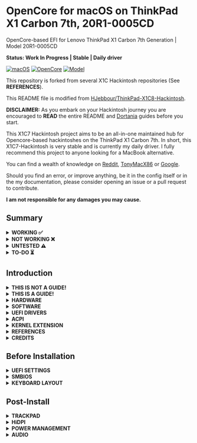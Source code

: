 # OpenCore for macOS on ThinkPad X1 Carbon 7th, 20R1-0005CD

OpenCore-based EFI for Lenovo ThinkPad X1 Carbon 7th Generation | Model 20R1-0005CD

**Status: Work In Progress | Stable | Daily driver**

[![macOS](https://img.shields.io/badge/macOS-Monterey-blueviolet.svg)](https://www.apple.com/macos/monterey/)
[![OpenCore](https://img.shields.io/badge/OpenCore-0.7.9-blue.svg)](https://github.com/acidanthera/OpenCorePkg/releases/tag/0.7.9)
[![Model](https://img.shields.io/badge/Model-20R1-red)](https://www.lenovo.com/us/en/p/laptops/thinkpad/thinkpadx1/x1-carbon-gen-7/22tp2txx17g)

This repository is forked from several X1C Hackintosh repositories (See **REFERENCES**).

This README file is modified from [HJebbour/ThinkPad-X1C8-Hackintosh](https://github.com/HJebbour/ThinkPad-X1C8-Hackintosh/blob/main/README.md).

**DISCLAIMER:**
As you embark on your Hackintosh journey you are encouraged to **READ** the entire README and [Dortania](https://dortania.github.io/getting-started/) guides before you start.

This X1C7 Hackintosh project aims to be an all-in-one maintained hub for Opencore-based hackintoshes on the ThinkPad X1 Carbon 7th. In short, this X1C7-Hackintosh is very stable and is currently my daily driver. I fully recommend this project to anyone looking for a MacBook alternative.

You can find a wealth of knowledge on [Reddit](https://www.reddit.com/r/hackintosh/), [TonyMacX86](https://www.tonymacx86.com) or [Google](https://www.google.com).

Should you find an error, or improve anything, be it in the config itself or in the my documentation, please consider opening an issue or a pull request to contribute.

**I am not responsible for any damages you may cause.**

## Summary

<details>  

<summary><strong>WORKING ✅</strong></summary>
<br>

> ### Multimedia
| Feature                              | Status | Dependency          | Remarks                      |
| :----------------------------------- | ------ | ------------------- | ---------------------------- |
| Audio Output | ✅ | `AppleALC.kext` with Layout ID = 71 | - |
| Audio Speakers | ✅ | `AppleALC.kext` with Layout ID = 71 | You have to manually aggregate the two output using "Audio MIDI Setup" to have 4 speakers working |
| Audio Input | ✅ | `AppleALC.kext` with Layout ID = 71 | Headset microphone is inconsistent and needs more testing |
| Automatic Headphone Output Switching | ✅ | `AppleALC.kext` with Layout ID = 71 | - |
| Full Graphics Acceleration (QE/CI) | ✅ | `WhateverGreen.kext` & `AAPL,ig-platform-id` = 0500A63E & `device-id` = A63E0000 | To fake Intel Iris Plus Graphics 645, MacBookPro16,3's native iGPU |

> ### Power
| Feature                              | Status | Dependency          | Remarks                      |
| :----------------------------------- | ------ | ------------------- | ---------------------------- |
| Battery | ✅ | `ECEnabler.kext` | - |
| CPU Power Management (SpeedShift) | ✅ | `CPUFriend.kext` with `CPUFriendDataProvider.kext` | - |
| iGPU Power Management | ✅ | `SSDT-PLUG.aml` | - |
| NVMe Drive Battery Management | ✅ | `NVMeFix.kext` | Improve NVMe drive power management |
| S3 Sleep / Hibernation Mode 3 | ✅ | - | Needs more improvement, exit Sleep mode with CMOS error |

> ### Connectivity
| Feature                              | Status | Dependency          | Remarks                      |
| :----------------------------------- | ------ | ------------------- | ---------------------------- |
| WiFi | ✅ | `AirportIltwm.kext` | - |
| Bluetooth | ✅ | `IntelBluetoothFirmware.kext`, `BlueToolFixup.kext`, and `UTBMap.kext` | Mouse and Keyboard not working via Bluetooth |
| Ethernet | ✅ | `IntelMausi.kext` | - |
| HDMI 1.4 | ✅ | BusID patching | Hotplug with 4K Resolution |
| USB 2.0 / USB 3.0 | ✅ | `UTBMap.kext` | Create your own UTBMap.kext using [USBToolBoxᵇᵉᵗᵃ](https://github.com/USBToolBox/tool) |
| USB 3.1 (Type-C) | ✅ | `UTBMap.kext` and enable Thunderbolt 3 in `BIOS` | Hotplug is working |
| USB Power Properties in macOS | ✅ | - | - |
| ThinkPad USB-C Docking Station | ✅ | - | Work smoothly |

> ### Peripherals
| Feature                              | Status | Dependency          | Remarks                      |
| :----------------------------------- | ------ | ------------------- | ---------------------------- |
| Brightness Adjustments | ✅ | `WhateverGreen.kext`, `SSDT-PNLF.aml`, `enable-backlight-smoother` property, and `BrightnessKeys.kext`| `enable-backlight-smoother` property is optional for smoother birghtness adjustments |
| TrackPoint | ✅ | `VoodooPS2Controller.kext` | - |
| TrackPad | ✅ | `VoodooI2C.kext` and `VoodooI2CHID.kext` | - |
| Built-in Keyboard | ✅ | `VoodooPS2Controller.kext` | - |
| Webcam | ✅ | `UTBMap.kext` | - |

> ### macOS Continuity
| Feature                              | Status | Dependency          | Remarks                      |
| :----------------------------------- | ------ | ------------------- | ---------------------------- |
| iCloud, iMessage, FaceTime | ✅ | Whitelisted Apple ID, Valid SMBIOS | See [Fixing iMessage and other services with OpenCore](https://dortania.github.io/OpenCore-Post-Install/universal/iservices.html) |
| Handoff | ✅ | - | - |
| Universal Clipboard | ✅ | - | - |
| SMS & Phone Call via iPhone | ✅ | - | - |
| AirPlay to Mac | ✅ | - | - |

> ### Miscellaneous
| Feature                              | Status | Dependency          | Remarks                      |
| :----------------------------------- | ------ | ------------------- | ---------------------------- |
| Dual Boot | ✅ | - | Windows & macOS (Use [this](https://dortania.github.io/OpenCore-Multiboot/empty/samedisk.html#precautions) guide to setup dual boot on the same drive) |

</details>  

<details>  
<summary><strong>NOT WORKING ❌</strong></summary>
<br>

| Feature                              | Status | Dependency          | Remarks                      |
| :----------------------------------- | ------ | ------------------- | ---------------------------- |
| Fingerprint Reader | ❌ | - | Will never work |
| Wireless WAN | ❌ | `DISABLED` in BIOS to save power. | Unable to investigate as I have no need and my model did not come with WWAN |
| DRM | ❌ | iGPU | DRM is broken with iGPUs |
| Internal Microphone | ❌ | - | I hope it will work one day |
| Fan Control / Multimedia Keys | ❌ | `YogaSMC.kext` | YogaSMC.kext needs to be updated in order to work with X1C7 Hardware |
| Continuity Camera | ❌ | - | Not working with Intel cards |
| AirDrop | ❌ | - | Not working with Intel cards |
| Apple Watch Auto Unlock | ❌ | - | Not working with Intel cards |
| Instant Hotspot | ❌ | - | Not working with Intel cards |

</details>  

<details>  
<summary><strong>UNTESTED ⚠️</strong></summary>
<br>

| Feature                              | Status | Dependency          | Remarks                      |
| :----------------------------------- | ------ | ------------------- | ---------------------------- |
| Thunderbolt 3 | ⚠️ | - | No device to test |
| Boot chime | ⚠️ | - | Not yet configured |
| FireVault 2 | ⚠️ | - | Not yet tested |
| Sidecar | ⚠️ | - | No device to test |
| Continuity Markup and Sketch | ⚠️ | - | No device to test |

</details> 

<details>  
<summary><strong>TO-DO ⏳</strong></summary>
<br>

| Feature                              | Status | Remarks                      |
| :----------------------------------- | ------ | ---------------------------- |
| Battery Life | ⏳ | Between 3 and 4 hours but it still takes time to thoroughly test the battery life and compare it with Windows 11 |

</details>

## Introduction

<details> 
<summary><strong>THIS IS NOT A GUIDE!</strong></summary>
</br>

This is not a guide. It shoud only be used as a reference. I provide some tips and tricks I learned on my journey in building a hackintosh. The best way of using this is as a supplement to the OpenCore guide. If you have questions about how to setup your specific hardware, are unclear about what to do, or would like to see the settings I've used.

I understand that some may simply add the OC and Boot folders to their EFI folder. For clarity the EFI partition needs a folder called EFI that contains the Boot and OC folder.

```EFI
EFI/ESP (Drive or partition)
    ├──EFI
        ├── BOOT
        ├── OC
```

It should work and your X1C7 should boot and work fine. **You will at minimum need to generate SMBIOS values if you want Apple services to work.** Note that all error reporting/logging has been turned off in the config.plist. You will have a difficult time trouble shooting with the setup provided. You can easily turn on the error reporting and logging if you follow the Dortania guide. Best of luck.

> **NOTE** if you simply wish to copy my EFI please do the following:
>
>1. [Generate SMBIOS values](https://dortania.github.io/OpenCore-Install-Guide/config-laptop.plist/coffee-lake-plus.html#nvram) and add them in the config.plist (Use MacBookPro16,3)
>2. Ensure the value of `ShowPicker` is  `true` in the config.plist file to provide the opencore menu when booting. 
>3. Prepare your install [USB](https://dortania.github.io/OpenCore-Install-Guide/installer-guide/)
>4. Move the entire EFI folder (with your modifications) to the proper partition on your [USB](https://dortania.github.io/OpenCore-Install-Guide/installer-guide/mac-install.html#setting-up-opencore-s-efi-environment) (or [SSD](https://dortania.github.io/OpenCore-Post-Install/universal/oc2hdd.html) once the install is complete).
>5. [Install](https://dortania.github.io/OpenCore-Install-Guide/installation/installation-process.html#double-checking-your-work) - You'll need to select F12 to get the boot menu options and **boot from the USB each time the computer restarts** until you've copied the EFI folder onto the hard drive. You may also need to select the correct boot option during install.

</details>  

<details> 
<summary><strong>THIS IS A GUIDE!</strong></summary>
</br>

**The one and only guide to install macOS, provided by [Dortania](https://dortania.github.io/OpenCore-Install-Guide/)**

</details>  

<details>
<summary><strong>HARDWARE</strong></summary>

### Lenovo ThinkPad X1 Carbon 7th

These are relevant components on my machine which may differ from yours, keep these in mind as you will need to adjust accordingly, depending on your machine's configuration.

| Category  | Component                                       | Note                                                         |
| --------- | ----------------------------------------------- | ------------------------------------------------------------ |
| Model | 20R1-0005CD | - |
| CPU | Intel® Core™ i7-10710U | - |
| GPU | Intel UHD Graphics 620 | - |
| Storage | KXG6AZNV512G TOSHIBA | - |
| Display | 14.0" (355mm) HDR HD (1920 x 1080) | - |
| Memory | 16GB / 2133MHz LPDDR3 | - |
| Battery | Integrated Li-Polymer 51Wh | - |
| Audio Chip | High Definition (HD) Audio, Realtek® ALC3286 Codec | - |
| Speakers | Stereo speakers, 2W x2 and 0.8W x2, Dolby® Atmos® | - |
| Webcam | 720p, with ThinkShutter, fixed focus | - |
| Wireless | Intel Wireless-AC 9560, 802.11ac Dual Band 2x2 Wi-Fi + Bluetooth 5.1 | - |
| Input | PS2 Keyboard & Synaptics I2C HID TrackPad | - |
| Ports | 1x USB 3.1 Gen 1</br>1x USB 3.1 Gen 1 (Always On)</br>2x USB-C 3.1 Gen 2 / Thunderbolt 3 (Support data transfer, Power Delivery and DisplayPort™ 1.2)</br>1x HDMI 1.4b</br>1x Ethernet extension connector</br>1x Headphone / Microphone combo jack (3.5mm)</br>1x Side docking connector | - |

Refer to [ThinkPad X1 Carbon (7th Gen) Specs](https://psref.lenovo.com/syspool/Sys/PDF/ThinkPad/ThinkPad_X1_Carbon_7th_Gen/ThinkPad_X1_Carbon_7th_Gen_Spec.PDF) for possible stock configurations.

</details>  

<details>

<summary><strong>SOFTWARE</strong></summary>
<br>

| Component | Version |
| -------------- | ------- |
| OpenCore | 0.7.9 (Release) |
| macOS Monterey | 12.2.1 (21D62) |

</details>

<details><summary><strong>UEFI DRIVERS</strong></summary>
<br>

|    Component    | Version           |
| --------------- | ----------------- |
| AudioDxe.efi | OpenCorePkg 0.7.9 |
| OpenCanopy.efi | OpenCorePkg 0.7.9 |
| OpenHfsPlus.efi | OpenCorePkg 0.7.9 |
| OpenRuntime.efi | OpenCorePkg 0.7.9 |

</details>

<details>
<summary><strong>ACPI</strong></summary>
<br>

| Component              |
| ---------------------- |
| SSDT-AWAC.aml |
| SSDT-PLUG.aml |
| SSDT-PNLF.aml |
| SSDT-USBX.aml |
| SSDT-XOSI.aml |

</details>

<details>
<summary><strong>KERNEL EXTENSION</strong></summary>
<br>

| Component              | Version |
| ---------------------- | ------- |
| AirportItlwm.kext | 2.1.0 |
| AppleALC.kext | 1.7.0 |
| BlueToolFixup.kext | 2.6.1 |
| BrightnessKeys.kext | 1.0.2 |
| CPUFriend.kext | 1.2.4 |
| CPUFriendDataProvider.kext |  |
| ECEnabler.kext | 1.0.2 |
| IntelBluetoothFirmware.kext | 2.1.0 |
| IntelMausi.kext | 1.0.7 |
| Lilu.kext | 1.6.0 |
| NVMeFix.kext | 1.0.9 |
| SMCBatteryManager.kext | 1.2.8 |
| SMCProcessor.kext | 1.2.8 |
| SMCSuperIO.kext | 1.2.8 |
| USBToolBox.kext | 0.1.1 |
| UTBMap.kext |  |
| VirtualSMC.kext | 1.2.9 |
| VoodooI2C.kext | 2.7 |
| VoodooI2CHID.kext | 2.7 |
| VoodooPS2Controller.kext | 2.2.8 |
| WhateverGreen.kext | 1.5.8 |

</details>

<details>
<summary><strong>REFERENCES</strong></summary>
<br>

- X1C8-Hackintosh repositories:
  - [HJebbour/ThinkPad-X1C8-Hackintosh](https://github.com/HJebbour/ThinkPad-X1C8-Hackintosh)
	
- X1C7-Hackintosh repositories:
  - [suhrmann/x1c7-hackintosh](https://github.com/suhrmann/x1c7-hackintosh)
  - [aidanchandra/x1c7-hackintosh](https://github.com/aidanchandra/x1c7-hackintosh)
  - [seven-of-eleven/Lenovo-ThinkPad-X1C7-OC-Hackintosh](https://github.com/seven-of-eleven/Lenovo-ThinkPad-X1C7-OC-Hackintosh)
  - [huyhoang8398/x1c7-hackintosh-20R1](https://github.com/huyhoang8398/x1c7-hackintosh-20R1)
  - [EequalsMCsquare/ThinkPad-X1C7-OpenCore](https://github.com/EequalsMCsquare/ThinkPad-X1C7-OpenCore)
	
- X1C6-Hackintosh repositories:
  - [tylernguyen/x1c6-hackintosh](https://github.com/tylernguyen/x1c6-hackintosh)
  - [benbender/x1c6-hackintosh](https://github.com/benbender/x1c6-hackintosh)
  - [zhtengw/EFI-for-X1C6-hackintosh](https://github.com/zhtengw/EFI-for-X1C6-hackintosh)

</details>  

<details> 
<summary><strong>CREDITS</strong></summary>

### Credit to all these great people whom I don't know but have made my hackintosh dreams a reality:

- [Apple](https://apple.com) for macOS
- The guys from [Acidanthera](https://github.com/acidanthera) that make this possible
- [ben9923](https://github.com/ben9923) for [VoodooI2C](https://github.com/VoodooI2C/VoodooI2C)
- [CorpNewt](https://github.com/corpnewt) for [CPUFriendDataProvider](https://github.com/corpnewt/CPUFriendFriend)
- [headkaze](https://github.com/headkaze) for [Hackintool](https://github.com/headkaze/Hackintool)
- [Mieze](https://github.com/Mieze) for [IntelMausiEthernet](https://github.com/Mieze/IntelMausiEthernet)
- [OpenIntelWireless](https://github.com/OpenIntelWireless/IntelBluetoothFirmware/releases) for [IntelBluetoothFirmware](https://github.com/OpenIntelWireless/IntelBluetoothFirmware)
- [USBToolBox](https://github.com/USBToolBox) for [tool](https://github.com/USBToolBox/tool) and [kext](https://github.com/USBToolBox/kext)
- People at [r/hackintosh](https://www.reddit.com/r/hackintosh/) for their advice and help
- And every other contributor

</details>  

## Before Installation

<details><summary><strong>UEFI SETTINGS</strong></summary>
<br>

**Security**

- **Secure Boot**
  - `Secure Boot` **Disabled**

</details>  

<details><summary><strong>SMBIOS</strong></summary>
<br>

Use [GenSMBIOS](https://github.com/corpnewt/GenSMBIOS) to create your own PlatformInfo based on your preferred model.

- MacBookPro16,3 -`What I used`
- MacBookPro16,2 -`Used by others`

**Note:** If you use a different SMBIOS model than the MacbookPro16,3 that I've used. The provided USB mapping will not work.  You will need to edit the `UTBMap.kext` file.  You can right click on the file and select **Show Package Contents**.  From there you can open the Info.plist file in ProperTree and change MacBookPro16,3 to whatever Model ID you've chosen. This should provide a working UTBMap.kext.

</details>

<details><summary><strong>KEYBOARD LAYOUT</strong></summary>
<br>

Either add as a `String` or as a `Data` (HEX Data [ProperTree](https://github.com/corpnewt/ProperTree))

Format is lang-COUNTRY:keyboard

🇺🇸 | [0] en_US - U.S --> en-US:0 --> (656e2d55 533a30 in HEX)

| Key           | Type   | Value   |
| ------------- | ------ | ------- |
| prev-lang:kbd | String | en-US:0 |


Pick your keyboard layout here:

[AppleKeyboardLayouts.txt](https://github.com/acidanthera/OpenCorePkg/blob/master/Utilities/AppleKeyboardLayouts/AppleKeyboardLayouts.txt)

</details>

## Post-Install

<details><summary><strong>TRACKPAD</strong></summary>
<br>

To improve the Trackpad in macOS, you need to enable `Tap to click` in `System Preferences -> Trackpad`.

</details>  

<details><summary><strong>HiDPI</strong></summary>
<br>
	
Use [one-key-hidpi](https://github.com/xzhih/one-key-hidpi) to simulate macOS HiDPI on a non-retina display, and have a "Native" Scaled in `System Preferences -> Displays`.

</details>   

<details>  
<summary><strong>POWER MANAGEMENT</strong></summary>
<br>

Use [CPUFriendFriend](https://github.com/corpnewt/CPUFriendFriend) to generate CPUFriendDataProvider.kext for your machine or use those I've provided. Highly recommended that you use power management.

</details>

<details>  
<summary><strong>AUDIO</strong></summary>
<br>

Using the Layout ID 71 will enable the 4 speakers (Top front & Bottom rear) in **System Preferences>Sound** allowing you to select either set of speakers (Two Output). To combine the two you'll need to open Audio MIDI Setup and create `Multi-Output Device` with both sets of speakers. Unfortunately you can't control natively the volume of an Aggregate Device with the volume keys. You'll need to install [AggregateVolumeMenu](https://github.com/adaskar/AggregateVolumeMenu).

</details>
